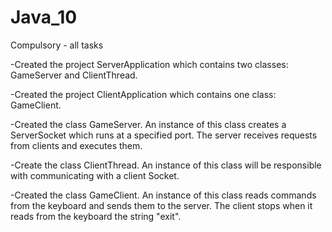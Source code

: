 # Java_10
Compulsory - all tasks

-Created the project ServerApplication which contains two classes: GameServer and ClientThread.

-Created the project ClientApplication which contains one class: GameClient.

-Created the class GameServer. An instance of this class creates a ServerSocket which runs at a specified port. The server receives         requests from clients and executes them.

-Create the class ClientThread. An instance of this class will be responsible with communicating with a client Socket.

-Created the class GameClient. An instance of this class reads commands from the keyboard and sends them to the server. The client stops when it reads from the keyboard the string "exit".

